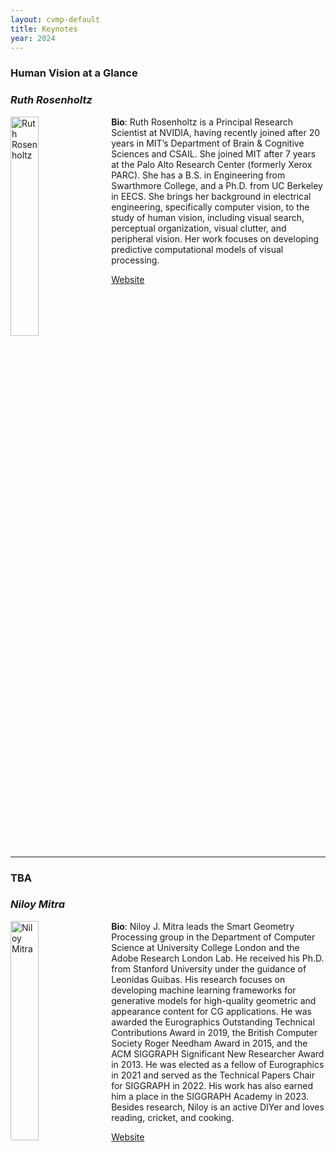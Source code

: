 ```yaml
---
layout: cvmp-default
title: Keynotes
year: 2024
---
```


<style>
  /* Add CSS styles to control image width */
  .keynotes-image {
    float: left;
    width: 30%; /* Set the image width to 20% of the container width */
    margin-right: 10px; /* Optional: Add some margin for spacing */
  }

  /* Add CSS styles to clear the float and separate keynotes */
  .keynote-container::after {
    content: "";
    display: table;
    clear: both;
  }
</style>

<div class="keynote-container">
  <!-- First Keynote -->
  <h3>Human Vision at a Glance</h3>
  <h3><em>Ruth Rosenholtz</em></h3>

  <img class="keynotes-image" src="{{site.url}}/img/keynotes/RosenholtzHeadshot.jpg" alt="Ruth Rosenholtz">
  <strong>Bio</strong>: Ruth Rosenholtz is a Principal Research Scientist at NVIDIA, having recently joined after 20 years in MIT’s Department of Brain & Cognitive Sciences and CSAIL. She joined MIT after 7 years at the Palo Alto Research Center (formerly Xerox PARC). She has a B.S. in Engineering from Swarthmore College, and a Ph.D. from UC Berkeley in EECS. She brings her background in electrical engineering, specifically computer vision, to the study of human vision, including visual search, perceptual organization, visual clutter, and peripheral vision. Her work focuses on developing predictive computational models of visual processing.<br>

  <a href="https://persci.mit.edu/people/rosenholtz">Website</a>
</div>

<hr>

<div class="keynote-container">
  <!-- Second Keynote -->
  <h3>TBA</h3>
  <h3><em>Niloy Mitra</em></h3>

  <img class="keynotes-image" src="{{site.url}}/img/keynotes/NiloyMitra.jpeg" alt="Niloy Mitra">
  <strong>Bio</strong>: Niloy J. Mitra leads the Smart Geometry Processing group in the Department of Computer Science at University College London and the Adobe Research London Lab. He received his Ph.D. from Stanford University under the guidance of Leonidas Guibas. His research focuses on developing machine learning frameworks for generative models for high-quality geometric and appearance content for CG applications. He was awarded the Eurographics Outstanding Technical Contributions Award in 2019, the British Computer Society Roger Needham Award in 2015, and the ACM SIGGRAPH Significant New Researcher Award in 2013. He was elected as a fellow of Eurographics in 2021 and served as the Technical Papers Chair for SIGGRAPH in 2022. His work has also earned him a place in the SIGGRAPH Academy in 2023. Besides research, Niloy is an active DIYer and loves reading, cricket, and cooking.<br>

  <a href="https://geometry.cs.ucl.ac.uk">Website</a>
</div>

